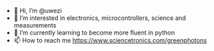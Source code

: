 - 👋 Hi, I’m @uwezi
- 👀 I’m interested in electronics, microcontrollers, science and measurements
- 🌱 I’m currently learning to become more fluent in python
- 📫 How to reach me https://www.sciencetronics.com/greenphotons

<!---
uwezi/uwezi is a ✨ special ✨ repository because its `README.md` (this file) appears on your GitHub profile.
You can click the Preview link to take a look at your changes.
--->
